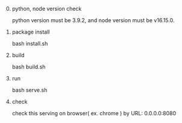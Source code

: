 0. python, node version check
   
   python version must be 3.9.2, and node version must be v16.15.0.

1. package install

   bash install.sh

2. build

   bash build.sh

3. run

   bash serve.sh

4. check

   check this serving on browser( ex. chrome ) by URL: 0.0.0.0:8080

